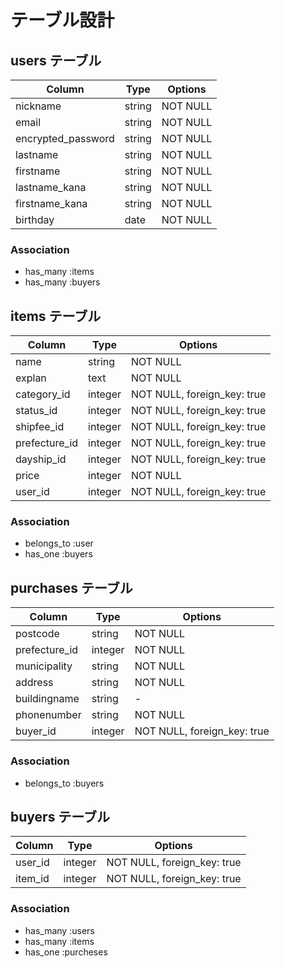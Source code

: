 # テーブル設計

## users テーブル

| Column             | Type       | Options     |
| ------------------ | ---------- | ----------- |
| nickname           | string     | NOT NULL    |
| email              | string     | NOT NULL    |
| encrypted_password | string     | NOT NULL    |
| lastname           | string     | NOT NULL    |
| firstname          | string     | NOT NULL    |
| lastname_kana      | string     | NOT NULL    |
| firstname_kana     | string     | NOT NULL    |
| birthday           | date       | NOT NULL    |

### Association
- has_many :items
- has_many :buyers

## items テーブル

| Column             | Type       | Options                        |
| ------------------ | ---------- | ------------------------------ |
| name               | string     | NOT NULL                       |
| explan             | text       | NOT NULL                       |
| category_id        | integer    | NOT NULL, foreign_key: true    |
| status_id          | integer    | NOT NULL, foreign_key: true    |
| shipfee_id         | integer    | NOT NULL, foreign_key: true    |
| prefecture_id      | integer    | NOT NULL, foreign_key: true    |
| dayship_id         | integer    | NOT NULL, foreign_key: true    |
| price              | integer    | NOT NULL                       |
| user_id            | integer    | NOT NULL, foreign_key: true    |

### Association
- belongs_to :user
- has_one :buyers

## purchases テーブル
<!-- 配送先住所テーブル -->

| Column             | Type       | Options                    |
| ------------------ | ---------- | -------------------------- |
| postcode           | string     | NOT NULL                   |
| prefecture_id      | integer    | NOT NULL                   |
| municipality       | string     | NOT NULL                   |
| address            | string     | NOT NULL                   |
| buildingname       | string     |      -                     |
| phonenumber        | string     | NOT NULL                   |
| buyer_id       | integer    | NOT NULL, foreign_key: true    |


### Association
- belongs_to :buyers

## buyers テーブル
<!-- 購入管理テーブル -->
<!-- 購入履歴テーブル -->
| Column             | Type       | Options                        |
| ------------------ | ---------- | ------------------------------ |
| user_id            | integer    | NOT NULL, foreign_key: true    |
| item_id            | integer    | NOT NULL, foreign_key: true    |

### Association
- has_many :users
- has_many :items
- has_one :purcheses